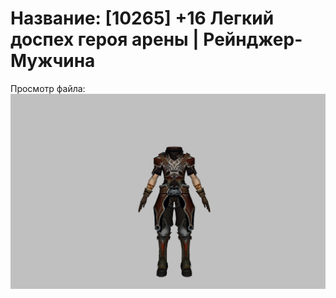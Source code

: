 # Название: [10265] +16 Легкий доспех героя арены | Рейнджер-Мужчина

Просмотр файла:
![p020031.png](p020031.png)